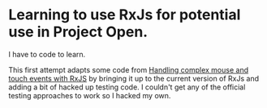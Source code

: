 # Learning to use RxJs for potential use in Project Open.

I have to code to learn.

This first attempt adapts some code from [Handling complex mouse and touch events with RxJS](https://codepen.io/HunorMarton/post/handling-complex-mouse-and-touch-events-with-rxjs) by bringing it up to the current version of RxJs and adding a bit of hacked up testing code. I couldn't get any of the official testing approaches to work so I hacked my own.
